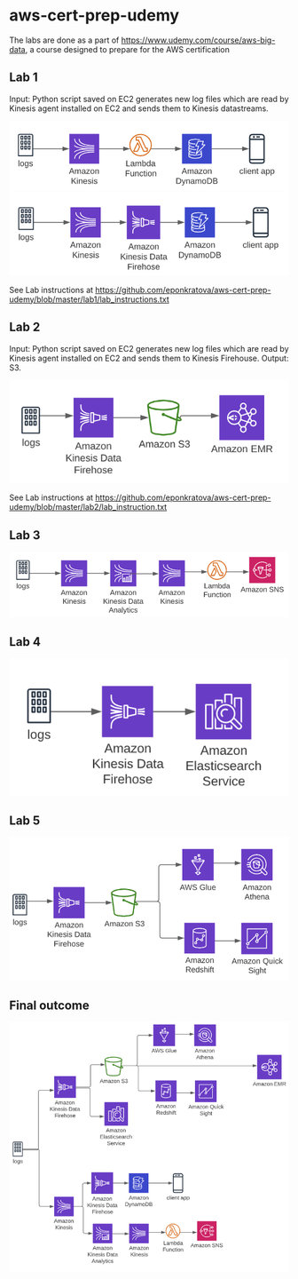 # aws-cert-prep-udemy

The labs are done as a part of https://www.udemy.com/course/aws-big-data, a course designed to prepare for the AWS certification

## Lab 1
Input: Python script saved on EC2 generates new log files which are read by Kinesis agent installed on EC2 and sends them to Kinesis datastreams.

![option 1](https://github.com/eponkratova/aws-cert-prep-udemy/blob/master/lab1/pics/option1.png)
![option 2](https://github.com/eponkratova/aws-cert-prep-udemy/blob/master/lab1/pics/option2.png)

See Lab instructions at https://github.com/eponkratova/aws-cert-prep-udemy/blob/master/lab1/lab_instructions.txt

## Lab 2
Input: Python script saved on EC2 generates new log files which are read by Kinesis agent installed on EC2 and sends them to Kinesis Firehouse.
Output: S3.

![option 1](https://github.com/eponkratova/aws-cert-prep-udemy/blob/master/lab2/pics/option1.png)

See Lab instructions at https://github.com/eponkratova/aws-cert-prep-udemy/blob/master/lab2/lab_instruction.txt

## Lab 3

![option 1](https://github.com/eponkratova/aws-cert-prep-udemy/blob/master/lab3/pics/option1.png)

## Lab 4

![option 1](https://github.com/eponkratova/aws-cert-prep-udemy/blob/master/lab4/pics/option1.png)

## Lab 5

![option 1](https://github.com/eponkratova/aws-cert-prep-udemy/blob/master/lab5/pics/option1.png)

## Final outcome


![option 1](https://github.com/eponkratova/aws-cert-prep-udemy/blob/master/option1.png)

